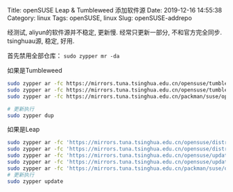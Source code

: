 Title: openSUSE Leap & Tumbleweed 添加软件源
Date: 2019-12-16 14:55:38
Category: linux
Tags: openSUSE, linux
Slug: openSUSE-addrepo


经测试, aliyun的软件源并不稳定, 更新慢. 经常只更新一部分, 不和官方完全同步.
tsinghuau源, 稳定, 好用.


首先禁用全部仓库：
```sudo zypper mr -da```


如果是Tumbleweed
```bash
sudo zypper ar -fc https://mirrors.tuna.tsinghua.edu.cn/opensuse/tumbleweed/repo/oss        Tumbleweed-Oss-tuna
sudo zypper ar -fc https://mirrors.tuna.tsinghua.edu.cn/opensuse/tumbleweed/repo/non-oss    Tumbleweed-Non-Oss-tuna
sudo zypper ar -fc https://mirrors.tuna.tsinghua.edu.cn/packman/suse/openSUSE_Tumbleweed    Tumbleweed-Packman-tuna

# 更新执行
sudo zypper dup
```


如果是Leap
```bash
sudo zypper ar -fc 'https://mirrors.tuna.tsinghua.edu.cn/opensuse/distribution/leap/$releasever/repo/oss/'      repo-oss-tuna
sudo zypper ar -fc 'https://mirrors.tuna.tsinghua.edu.cn/opensuse/distribution/leap/$releasever/repo/non-oss'   repo-non-oss-tuna
sudo zypper ar -fc 'https://mirrors.tuna.tsinghua.edu.cn/opensuse/update/leap/$releasever/oss'                  repo-update-oss-tuna
sudo zypper ar -fc 'https://mirrors.tuna.tsinghua.edu.cn/opensuse/update/leap/$releasever/non-oss'              repo-update-non-oss-tuna
sudo zypper ar -fc 'https://mirrors.tuna.tsinghua.edu.cn/packman/suse/openSUSE_Leap_$releasever'                repo-packman-tuna
# 更新执行
sudo zypper update
```

